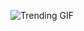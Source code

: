 ![Trending GIF](https://media0.giphy.com/media/v1.Y2lkPThiYjIxNzcyZjRpMzBmZmhjMmFkemJqOW1wcmJjaGhjbnJ1bXRtYTlxbXd6aGQ5MyZlcD12MV9naWZzX3NlYXJjaCZjdD1n/fryY00CO4xCz4uJuDQ/giphy.gif)
